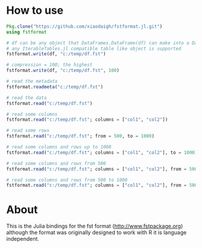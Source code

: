 # How to use
```julia
Pkg.clone("https://github.com/xiaodaigh/fstformat.jl.git")
using fstformat

# df can be any object that DataFrames.DataFrame(df) can make into a DataFrame 
# any IterableTables.jl compatible table like object is supported
fstformat.write(df, "c:/temp/df.fst")

# compression = 100; the highest
fstformat.write(df, "c:/temp/df.fst", 100) 

# read the metadata
fstformat.readmeta("c:/temp/df.fst")

# read the data
fstformat.read("c:/temp/df.fst")

# read some columns
fstformat.read("c:/temp/df.fst"; columns = ["col1", "col2"])

# read some rows
fstformat.read("c:/temp/df.fst"; from = 500, to = 1000)

# read some columns and rows up to 1000
fstformat.read("c:/temp/df.fst"; columns = ["col1", "col2"], to = 1000)

# read some columns and rows from 500
fstformat.read("c:/temp/df.fst"; columns = ["col1", "col2"], from = 500)

# read some columns and rows from 500 to 1000
fstformat.read("c:/temp/df.fst"; columns = ["col1", "col2"], from = 500, to = 1000)

```

# About
This is the Julia bindings for the fst format (http://www.fstpackage.org) although the format was originally designed to work with R it is language independent.
